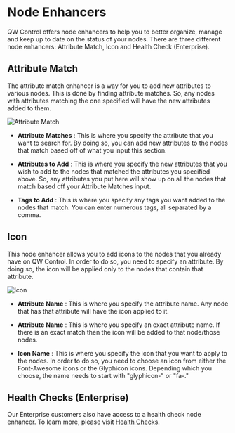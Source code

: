 # Node Enhancers

QW Control offers node enhancers to help you to better organize, manage and keep up to date on the status of your nodes. There are three different node enhancers: Attribute Match, Icon and Health Check (Enterprise).  

## Attribute Match

The attribute match enhancer is a way for you to add new attributes to various nodes. This is done by finding attribute matches. So, any nodes with attributes matching the one specified will have the new attributes added to them.

![Attribute Match](~@assets/img/attribute_match.png)

- **Attribute Matches**
: This is where you specify the attribute that you want to search for. By doing so, you can add new attributes to the nodes that match based off of what you input this section. 

- **Attributes to Add**
: This is where you specify the new attributes that you wish to add to the nodes that matched the attributes you specified above. So, any attributes you put here will show up on all the nodes that match based off your Attribute Matches input. 

- **Tags to Add**
: This is where you specify any tags you want added to the nodes that match. You can enter numerous tags, all separated by a comma. 

## Icon

This node enhancer allows you to add icons to the nodes that you already have on QW Control. In order to do so, you need to specify an attribute. By doing so, the icon will be applied only to the nodes that contain that attribute. 

![Icon](~@assets/img/icon_badge.png)

- **Attribute Name**
: This is where you specify the attribute name. Any node that has that attribute will have the icon applied to it. 

- **Attribute Name**
: This is where you specify an exact attribute name. If there is an exact match then the icon will be added to that node/those nodes. 

- **Icon Name**
: This is where you specify the icon that you want to apply to the nodes. In order to do so, you need to choose an icon from either the Font-Awesome icons or the Glyphicon icons. Depending which you choose, the name needs to start with "glyphicon-" or "fa-." 

## Health Checks (Enterprise)

Our Enterprise customers also have access to a health check node enhancer. To learn more, please visit [Health Checks](/manual/healthchecks.md).